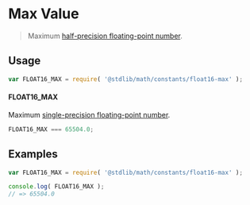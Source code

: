 # Max Value

> Maximum [half-precision floating-point number][half-precision-floating-point-format].

<section class="usage">

## Usage

``` javascript
var FLOAT16_MAX = require( '@stdlib/math/constants/float16-max' );
```

#### FLOAT16_MAX

Maximum [single-precision floating-point number][half-precision-floating-point-format].

``` javascript
FLOAT16_MAX === 65504.0;
```

</section>

<!-- /.usage -->


<section class="examples">

## Examples

<!-- TODO: better example -->

``` javascript
var FLOAT16_MAX = require( '@stdlib/math/constants/float16-max' );

console.log( FLOAT16_MAX );
// => 65504.0
```

</section>

<!-- /.examples -->


<section class="links">

[half-precision-floating-point-format]: https://en.wikipedia.org/wiki/Half-precision_floating-point_format

</section>

<!-- /.links -->
